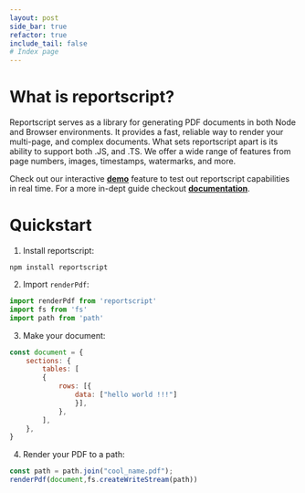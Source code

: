 ```yaml
---
layout: post
side_bar: true
refactor: true
include_tail: false
# Index page
---
```

# What is reportscript?
Reportscript serves as a library for generating PDF documents in both Node and Browser environments. It provides a fast, reliable way to render your multi-page, and complex documents. What sets reportscript apart is its ability to support both .JS, and .TS. We offer a wide range of features from page numbers, images, timestamps, watermarks, and more.

Check out our interactive [**demo**](/demo) feature to test out reportscript capabilities  in real time. For a more in-dept guide checkout [**documentation**](/documentation/installation).

# Quickstart
1. Install reportscript:
```terminal
npm install reportscript
```
2. Import `renderPdf`:
```javascript
import renderPdf from 'reportscript'
import fs from 'fs'
import path from 'path'
```
3. Make your document:
```javascript
const document = {
    sections: {
        tables: [
        {
            rows: [{
                data: ["hello world !!!"] 
                }],
            },
        ],
    },
}
```
4. Render your PDF to a path:

```javascript
const path = path.join("cool_name.pdf");
renderPdf(document,fs.createWriteStream(path))
```
